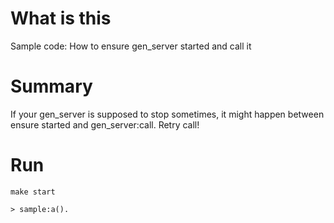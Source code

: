What is this
======
Sample code: How to ensure gen_server started and call it

Summary
======
If your gen_server is supposed to stop sometimes, it might happen between ensure started and gen_server:call. Retry call!

Run
======
```
make start

> sample:a().

```
